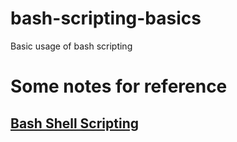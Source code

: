 # bash-scripting-basics
Basic usage of bash scripting

# Some notes for reference
## [Bash Shell Scripting](https://vharivinay.github.io/linux/bash_scripting/)
